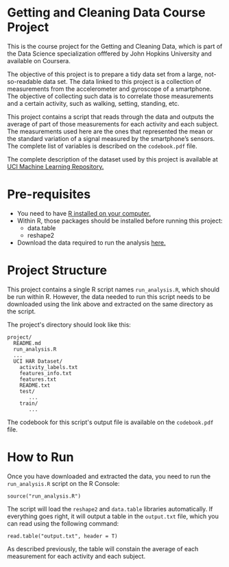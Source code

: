 # Getting and Cleaning Data Course Project
This is the course project for the Getting and Cleaning Data, which is part of 
the Data Science specialization offfered by John Hopkins University and 
available on Coursera.

The objective of this project is to prepare a tidy data set from a large, 
not-so-readable data set. The data linked to this project is a collection of
measurements from the accelerometer and gyroscope of a smartphone. The 
objective of collecting such data is to correlate those measurements and a 
certain activity, such as walking, setting, standing, etc.

This project contains a script that reads through the data and outputs the
average of part of those measurements for each activity and each subject.
The measurements used here are the ones that represented the mean or the 
standard variation of a signal measured by the smartphone’s sensors. The 
complete list of variables is described on the `codebook.pdf` file.

The complete description of the dataset used by this project is available 
at [UCI Machine Learning Repository.](https://archive.ics.uci.edu/ml/datasets/Human+Activity+Recognition+Using+Smartphones)

# Pre-requisites
* You need to have [R installed on your computer.](https://www.r-project.org/)
* Within R, those packages should be installed before running this project:
  - data.table
  - reshape2
* Download the data required to run the analysis [here.](https://d396qusza40orc.cloudfront.net/getdata%2Fprojectfiles%2FUCI%20HAR%20Dataset.zip)

# Project Structure

This project contains a single R script names `run_analysis.R`, which should 
be run within R. However, the data needed to run this script needs to be 
downloaded using the link above and extracted on the same directory as the 
script. 

The project's directory should look like this:

```
project/
  README.md
  run_analysis.R
  ...
  UCI HAR Dataset/
    activity_labels.txt
    features_info.txt
    features.txt
    README.txt
    test/
       ...
    train/
       ...

```

The codebook for this script's output file is available on the `codebook.pdf` 
file.


# How to Run

Once you have downloaded and extracted the data, you need to run the 
`run_analysis.R` script on the R Console:

```
source("run_analysis.R")
```

The script will load the `reshape2` and `data.table` libraries automatically.
If everything goes right, it will output a table in the `output.txt` file, 
which you can read using the following command:

```
read.table("output.txt", header = T)
```

As described previously, the table will constain the average of each 
measurement for each activity and each subject.

